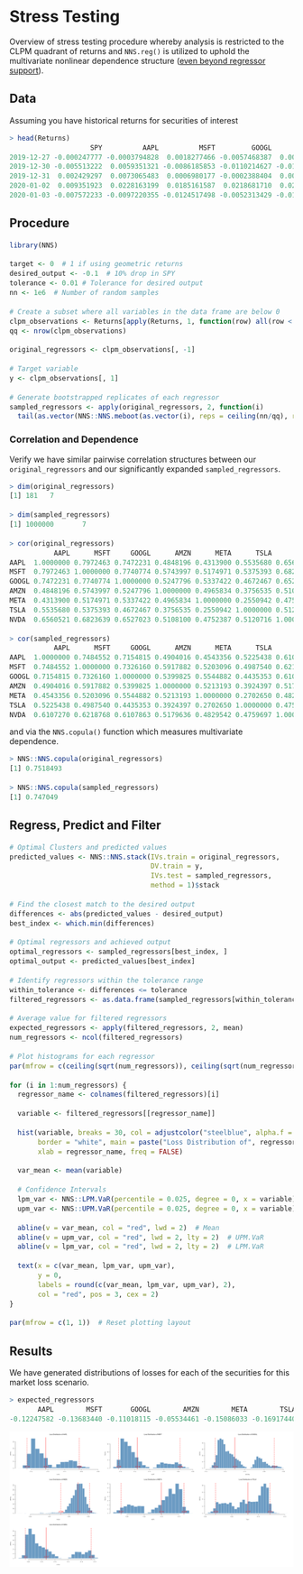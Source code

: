 # Stress Testing 
Overview of stress testing procedure whereby analysis is restricted to the CLPM quadrant of returns and `NNS.reg()` is utilized to uphold the multivariate nonlinear dependence structure ([even beyond regressor support](Images/extrapolations.png)).

## Data
Assuming you have historical returns for securities of interest
```r
> head(Returns)
                    SPY          AAPL          MSFT         GOOGL          AMZN         META         TSLA         NVDA
2019-12-27 -0.000247777 -0.0003794828  0.0018277466 -0.0057468387  0.0005511477  0.001491953 -0.001299523 -0.009699417
2019-12-30 -0.005513222  0.0059351321 -0.0086185853 -0.0110214627 -0.0122526496 -0.017731871 -0.036432872 -0.019208845
2019-12-31  0.002429297  0.0073065483  0.0006980177 -0.0002388404  0.0005143848  0.004109370  0.008753267  0.012827149
2020-01-02  0.009351923  0.0228163199  0.0185161587  0.0218681710  0.0271506104  0.022070640  0.028518175  0.019591947
2020-01-03 -0.007572233 -0.0097220355 -0.0124517498 -0.0052313429 -0.0121390347 -0.005291260  0.029633258 -0.016005956
```

## Procedure
```r
library(NNS)

target <- 0  # 1 if using geometric returns
desired_output <- -0.1  # 10% drop in SPY
tolerance <- 0.01 # Tolerance for desired output
nn <- 1e6  # Number of random samples

# Create a subset where all variables in the data frame are below 0
clpm_observations <- Returns[apply(Returns, 1, function(row) all(row < target)), ]
qq <- nrow(clpm_observations)

original_regressors <- clpm_observations[, -1]

# Target variable
y <- clpm_observations[, 1]

# Generate bootstrapped replicates of each regressor
sampled_regressors <- apply(original_regressors, 2, function(i) 
  tail(as.vector(NNS::NNS.meboot(as.vector(i), reps = ceiling(nn/qq), rho = 1, type = "pearson")["replicates",]$replicates), nn))
```
### Correlation and Dependence
Verify we have similar pairwise correlation structures between our `original_regressors` and our significantly expanded `sampled_regressors`.
```r
> dim(original_regressors)
[1] 181   7

> dim(sampled_regressors)
[1] 1000000       7

> cor(original_regressors)
           AAPL      MSFT     GOOGL      AMZN      META      TSLA      NVDA
AAPL  1.0000000 0.7972463 0.7472231 0.4848196 0.4313900 0.5535680 0.6560521
MSFT  0.7972463 1.0000000 0.7740774 0.5743997 0.5174971 0.5375393 0.6823639
GOOGL 0.7472231 0.7740774 1.0000000 0.5247796 0.5337422 0.4672467 0.6527023
AMZN  0.4848196 0.5743997 0.5247796 1.0000000 0.4965834 0.3756535 0.5108100
META  0.4313900 0.5174971 0.5337422 0.4965834 1.0000000 0.2550942 0.4752387
TSLA  0.5535680 0.5375393 0.4672467 0.3756535 0.2550942 1.0000000 0.5120716
NVDA  0.6560521 0.6823639 0.6527023 0.5108100 0.4752387 0.5120716 1.0000000

> cor(sampled_regressors)
           AAPL      MSFT     GOOGL      AMZN      META      TSLA      NVDA
AAPL  1.0000000 0.7484552 0.7154815 0.4904016 0.4543356 0.5225438 0.6107270
MSFT  0.7484552 1.0000000 0.7326160 0.5917882 0.5203096 0.4987540 0.6218768
GOOGL 0.7154815 0.7326160 1.0000000 0.5399825 0.5544882 0.4435353 0.6107863
AMZN  0.4904016 0.5917882 0.5399825 1.0000000 0.5213193 0.3924397 0.5179636
META  0.4543356 0.5203096 0.5544882 0.5213193 1.0000000 0.2702650 0.4829542
TSLA  0.5225438 0.4987540 0.4435353 0.3924397 0.2702650 1.0000000 0.4759697
NVDA  0.6107270 0.6218768 0.6107863 0.5179636 0.4829542 0.4759697 1.0000000
```
and via the `NNS.copula()` function which measures multivariate dependence.
```r
> NNS::NNS.copula(original_regressors)
[1] 0.7518493

> NNS::NNS.copula(sampled_regressors)
[1] 0.747049
```

## Regress, Predict and Filter
```r
# Optimal Clusters and predicted values
predicted_values <- NNS::NNS.stack(IVs.train = original_regressors,
                                   DV.train = y, 
                                   IVs.test = sampled_regressors,
                                   method = 1)$stack

# Find the closest match to the desired output
differences <- abs(predicted_values - desired_output)
best_index <- which.min(differences)

# Optimal regressors and achieved output
optimal_regressors <- sampled_regressors[best_index, ]
optimal_output <- predicted_values[best_index]

# Identify regressors within the tolerance range
within_tolerance <- differences <= tolerance
filtered_regressors <- as.data.frame(sampled_regressors[within_tolerance, ])

# Average value for filtered regressors
expected_regressors <- apply(filtered_regressors, 2, mean)
num_regressors <- ncol(filtered_regressors)

# Plot histograms for each regressor
par(mfrow = c(ceiling(sqrt(num_regressors)), ceiling(sqrt(num_regressors))))  # Arrange plots in a grid

for (i in 1:num_regressors) {
  regressor_name <- colnames(filtered_regressors)[i]
  
  variable <- filtered_regressors[[regressor_name]]
  
  hist(variable, breaks = 30, col = adjustcolor("steelblue", alpha.f = 0.8),
       border = "white", main = paste("Loss Distribution of", regressor_name), 
       xlab = regressor_name, freq = FALSE)
  
  var_mean <- mean(variable)
  
  # Confidence Intervals
  lpm_var <- NNS::LPM.VaR(percentile = 0.025, degree = 0, x = variable)
  upm_var <- NNS::UPM.VaR(percentile = 0.025, degree = 0, x = variable)
  
  abline(v = var_mean, col = "red", lwd = 2)  # Mean
  abline(v = upm_var, col = "red", lwd = 2, lty = 2)  # UPM.VaR
  abline(v = lpm_var, col = "red", lwd = 2, lty = 2)  # LPM.VaR
  
  text(x = c(var_mean, lpm_var, upm_var), 
       y = 0, 
       labels = round(c(var_mean, lpm_var, upm_var), 2), 
       col = "red", pos = 3, cex = 2)
}

par(mfrow = c(1, 1))  # Reset plotting layout
```
## Results
We have generated distributions of losses for each of the securities for this market loss scenario.
```r
> expected_regressors
       AAPL        MSFT       GOOGL        AMZN        META        TSLA        NVDA 
-0.12247582 -0.13683440 -0.11018115 -0.05534461 -0.15086033 -0.16917440 -0.17284660 
```

<img src="Images/mag_7_loss_distributions.png" style="border: none; outline: none; margin: 0; padding: 0; display: block;"/>

